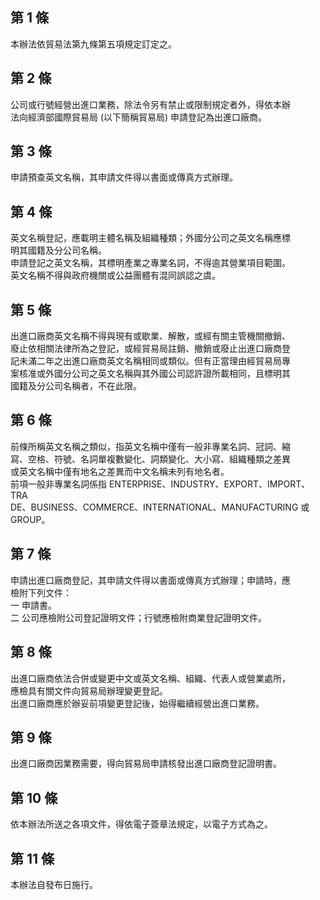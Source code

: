 第 1 條
-------
本辦法依貿易法第九條第五項規定訂定之。

第 2 條
-------
公司或行號經營出進口業務，除法令另有禁止或限制規定者外，得依本辦  
法向經濟部國際貿易局 (以下簡稱貿易局) 申請登記為出進口廠商。

第 3 條
-------
申請預查英文名稱，其申請文件得以書面或傳真方式辦理。

第 4 條
-------
英文名稱登記，應載明主體名稱及組織種類；外國分公司之英文名稱應標  
明其國籍及分公司名稱。  
申請登記之英文名稱，其標明產業之專業名詞，不得逾其營業項目範圍。  
英文名稱不得與政府機關或公益團體有混同誤認之虞。

第 5 條
-------
出進口廠商英文名稱不得與現有或歇業、解散，或經有關主管機關撤銷、  
廢止依相關法律所為之登記，或經貿易局註銷、撤銷或廢止出進口廠商登  
記未滿二年之出進口廠商英文名稱相同或類似。但有正當理由經貿易局專  
案核准或外國分公司之英文名稱與其外國公司認許證所載相同，且標明其  
國籍及分公司名稱者，不在此限。

第 6 條
-------
前條所稱英文名稱之類似，指英文名稱中僅有一般非專業名詞、冠詞、縮  
寫、空格、符號、名詞單複數變化、詞類變化、大小寫、組織種類之差異  
或英文名稱中僅有地名之差異而中文名稱未列有地名者。  
前項一般非專業名詞係指 ENTERPRISE、INDUSTRY、EXPORT、IMPORT、TRA  
DE、BUSINESS、COMMERCE、INTERNATIONAL、MANUFACTURING  或 GROUP。

第 7 條
-------
申請出進口廠商登記，其申請文件得以書面或傳真方式辦理；申請時，應  
檢附下列文件：  
一  申請書。  
二  公司應檢附公司登記證明文件；行號應檢附商業登記證明文件。

第 8 條
-------
出進口廠商依法合併或變更中文或英文名稱、組織、代表人或營業處所，  
應檢具有關文件向貿易局辦理變更登記。  
出進口廠商應於辦妥前項變更登記後，始得繼續經營出進口業務。

第 9 條
-------
出進口廠商因業務需要，得向貿易局申請核發出進口廠商登記證明書。

第 10 條
--------
依本辦法所送之各項文件，得依電子簽章法規定，以電子方式為之。

第 11 條
--------
本辦法自發布日施行。

